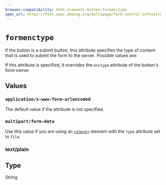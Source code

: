 ```yaml
---
browser-compatibility: html.elements.button.formenctype
spec_url: https://html.spec.whatwg.org/multipage/form-control-infrastructure.html#attr-fs-formenctype
---
```


# `formenctype`

If the button is a submit button, this attribute specifies the type
of content that is used to submit the form to the server. Possible
values are:

If this attribute is specified, it overrides the `enctype` attribute
of the button's form owner.

## Values

### `application/x-www-form-urlencoded`

The default value if the attribute is not specified.

### `multipart/form-data`

Use this value if you are using an
[`<input>`](/en-US/docs/Web/HTML/Element/input)
element with the `type` attribute set to `file`.

### text/plain

## Type

String
